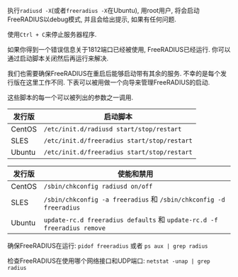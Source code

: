 执行`radiusd -X`(或者`freeradius -X`在Ubuntu), 用root用户, 将会启动FreeRADIUS以debug模式, 并且会给出提示, 如果有任何问题.

使用`Ctrl + C`来停止服务器程序.

如果你得到一个错误信息关于1812端口已经被使用, FreeRADIUS已经运行. 你可以通过启动脚本关闭然后再运行来解决.

我们也需要确保FreeRADIUS在重启后能够启动带有其余的服务. 不幸的是每个发行版在这里工作不同. 下表可以被用做一个向导来管理FreeRADIUS的启动.

这些脚本的每一个可以被列出的参数之一调用.

发行版 | 启动脚本
-------|---------------------------------------
CentOS | `/etc/init.d/radiusd start/stop/restart`
SLES | `/etc/init.d/freeradius start/stop/restart`
Ubuntu | `/etc/init.d/freeradius start/stop/restart`

发行版 | 使能和禁用
-------|-------------------------------------
CentOS | `/sbin/chkconfig radiusd on/off`
SLES   | `/sbin/chkconfig -a freeradius` 和 `/sbin/chkconfig -d freeradius`
Ubuntu | `update-rc.d freeradius defaults` 和 `update-rc.d -f freeradius remove`

确保FreeRADIUS在运行: `pidof freeradius` 或者 `ps aux | grep radius`

检查FreeRADIUS在使用哪个网络接口和UDP端口: `netstat -unap | grep radius`


